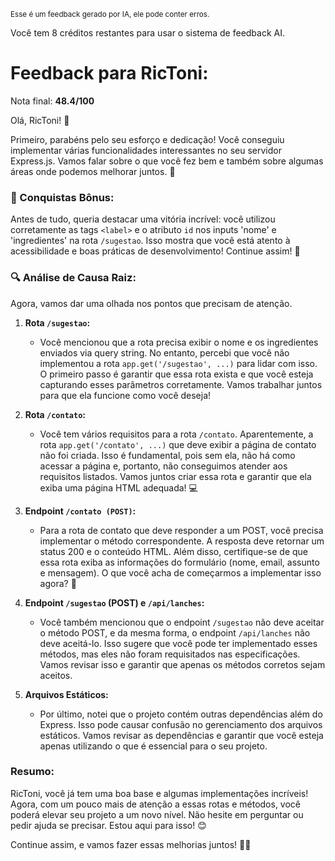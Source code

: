 <sup>Esse é um feedback gerado por IA, ele pode conter erros.</sup>

Você tem 8 créditos restantes para usar o sistema de feedback AI.

# Feedback para RicToni:

Nota final: **48.4/100**

Olá, RicToni! 🚀

Primeiro, parabéns pelo seu esforço e dedicação! Você conseguiu implementar várias funcionalidades interessantes no seu servidor Express.js. Vamos falar sobre o que você fez bem e também sobre algumas áreas onde podemos melhorar juntos. 💪

### 🎉 Conquistas Bônus:
Antes de tudo, queria destacar uma vitória incrível: você utilizou corretamente as tags `<label>` e o atributo `id` nos inputs 'nome' e 'ingredientes' na rota `/sugestao`. Isso mostra que você está atento à acessibilidade e boas práticas de desenvolvimento! Continue assim! 🎊

### 🔍 Análise de Causa Raiz:
Agora, vamos dar uma olhada nos pontos que precisam de atenção. 

1. **Rota `/sugestao`:**
   - Você mencionou que a rota precisa exibir o nome e os ingredientes enviados via query string. No entanto, percebi que você não implementou a rota `app.get('/sugestao', ...)` para lidar com isso. O primeiro passo é garantir que essa rota exista e que você esteja capturando esses parâmetros corretamente. Vamos trabalhar juntos para que ela funcione como você deseja!

2. **Rota `/contato`:**
   - Você tem vários requisitos para a rota `/contato`. Aparentemente, a rota `app.get('/contato', ...)` que deve exibir a página de contato não foi criada. Isso é fundamental, pois sem ela, não há como acessar a página e, portanto, não conseguimos atender aos requisitos listados. Vamos juntos criar essa rota e garantir que ela exiba uma página HTML adequada! 💻

3. **Endpoint `/contato (POST)`:**
   - Para a rota de contato que deve responder a um POST, você precisa implementar o método correspondente. A resposta deve retornar um status 200 e o conteúdo HTML. Além disso, certifique-se de que essa rota exiba as informações do formulário (nome, email, assunto e mensagem). O que você acha de começarmos a implementar isso agora? 🤔

4. **Endpoint `/sugestao` (POST) e `/api/lanches`:**
   - Você também mencionou que o endpoint `/sugestao` não deve aceitar o método POST, e da mesma forma, o endpoint `/api/lanches` não deve aceitá-lo. Isso sugere que você pode ter implementado esses métodos, mas eles não foram requisitados nas especificações. Vamos revisar isso e garantir que apenas os métodos corretos sejam aceitos.

5. **Arquivos Estáticos:**
   - Por último, notei que o projeto contém outras dependências além do Express. Isso pode causar confusão no gerenciamento dos arquivos estáticos. Vamos revisar as dependências e garantir que você esteja apenas utilizando o que é essencial para o seu projeto.

### Resumo:
RicToni, você já tem uma boa base e algumas implementações incríveis! Agora, com um pouco mais de atenção a essas rotas e métodos, você poderá elevar seu projeto a um novo nível. Não hesite em perguntar ou pedir ajuda se precisar. Estou aqui para isso! 😊

Continue assim, e vamos fazer essas melhorias juntos! 💪✨